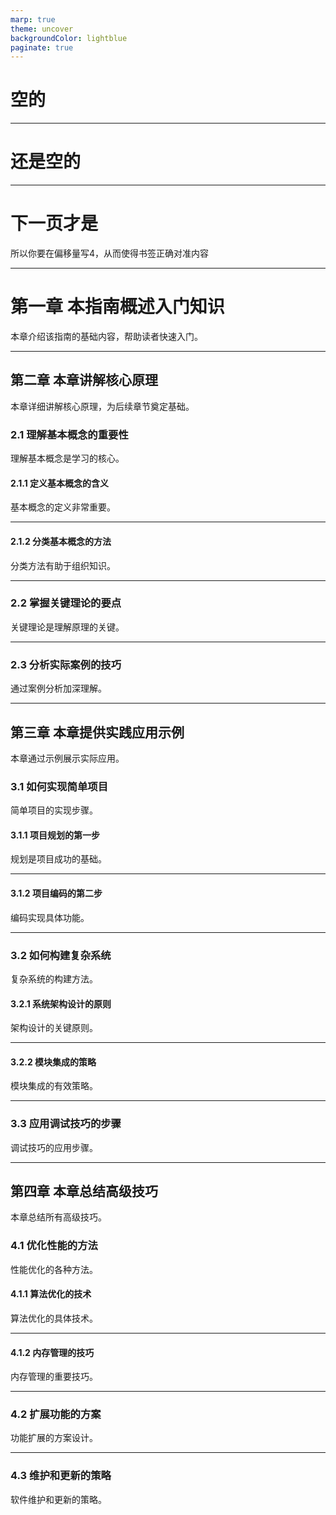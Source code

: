 ```yaml
---
marp: true
theme: uncover
backgroundColor: lightblue
paginate: true
---
```

# 空的

---
# 还是空的

---
# 下一页才是
所以你要在偏移量写4，从而使得书签正确对准内容

---

# 第一章 本指南概述入门知识

本章介绍该指南的基础内容，帮助读者快速入门。

---

## 第二章 本章讲解核心原理

本章详细讲解核心原理，为后续章节奠定基础。

### 2.1 理解基本概念的重要性

理解基本概念是学习的核心。

#### 2.1.1 定义基本概念的含义

基本概念的定义非常重要。

---

#### 2.1.2 分类基本概念的方法

分类方法有助于组织知识。

---

### 2.2 掌握关键理论的要点

关键理论是理解原理的关键。

---

### 2.3 分析实际案例的技巧

通过案例分析加深理解。

---

## 第三章 本章提供实践应用示例

本章通过示例展示实际应用。

### 3.1 如何实现简单项目

简单项目的实现步骤。

#### 3.1.1 项目规划的第一步

规划是项目成功的基础。

---

#### 3.1.2 项目编码的第二步

编码实现具体功能。

---

### 3.2 如何构建复杂系统

复杂系统的构建方法。

#### 3.2.1 系统架构设计的原则

架构设计的关键原则。

---

#### 3.2.2 模块集成的策略

模块集成的有效策略。

---

### 3.3 应用调试技巧的步骤

调试技巧的应用步骤。

---

## 第四章 本章总结高级技巧

本章总结所有高级技巧。

### 4.1 优化性能的方法

性能优化的各种方法。

#### 4.1.1 算法优化的技术

算法优化的具体技术。

---

#### 4.1.2 内存管理的技巧

内存管理的重要技巧。

---

### 4.2 扩展功能的方案

功能扩展的方案设计。

---

### 4.3 维护和更新的策略

软件维护和更新的策略。